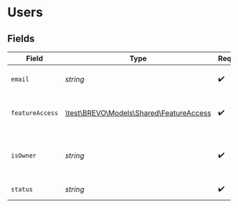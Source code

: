 # Users


## Fields

| Field                                                                           | Type                                                                            | Required                                                                        | Description                                                                     | Example                                                                         |
| ------------------------------------------------------------------------------- | ------------------------------------------------------------------------------- | ------------------------------------------------------------------------------- | ------------------------------------------------------------------------------- | ------------------------------------------------------------------------------- |
| `email`                                                                         | *string*                                                                        | :heavy_check_mark:                                                              | Email address of the user.                                                      | pendingInvitedUser@company.com                                                  |
| `featureAccess`                                                                 | [\test\BREVO\Models\Shared\FeatureAccess](../../models/shared/FeatureAccess.md) | :heavy_check_mark:                                                              | Feature accessiblity given to the user.                                         |                                                                                 |
| `isOwner`                                                                       | *string*                                                                        | :heavy_check_mark:                                                              | Flag for indicating is user owner of the organization.                          | true                                                                            |
| `status`                                                                        | *string*                                                                        | :heavy_check_mark:                                                              | Status of the invited user.                                                     | active                                                                          |